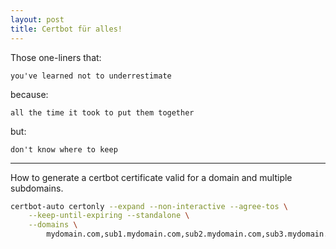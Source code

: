 ```yaml
---
layout: post
title: Certbot für alles!
---
```


Those one-liners that:

    you've learned not to underrestimate

because:

    all the time it took to put them together

but:

    don't know where to keep

<hr />

How to generate a certbot certificate valid for a domain and multiple subdomains.

``` bash
certbot-auto certonly --expand --non-interactive --agree-tos \
    --keep-until-expiring --standalone \
    --domains \
        mydomain.com,sub1.mydomain.com,sub2.mydomain.com,sub3.mydomain.com
```
